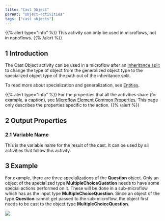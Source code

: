 ```yaml
---
title: "Cast Object"
parent: "object-activities"
tags: ["cast objects"]
---
```


{{% alert type="info" %}}
This activity can only be used in microflows, not in nanoflows.
{{% /alert %}}

## 1 Introduction

The Cast Object activity can be used in a microflow after an [inheritance split](inheritance-split) to change the type of object from the generalized object type to the specialized object type of the path out of the inheritance split. 

To read more about specialization and generalization, see [Entities](entities).

{{% alert type="info" %}}
For the properties that all the activities share (for example, a caption), see [Microflow Element Common Properties](microflow-element-common-properties). This page only describes the properties specific to the action.
{{% /alert %}}

## 2 Output Properties

### 2.1 Variable Name

This is the variable name for the result of the cast. It can be used by all activities that follow this activity.

## 3 Example

For example, there are three specializations of the **Question** object. Only an object of the specialized type **MultipleChoiceQuestion** needs to have some special actions performed on it. These will be done in a sub-microflow which has as the input type **MultipleChoiceQuestion**. Since an object of the type **Question** cannot get passed to the sub-microflow, the object first needs to be cast to the object type **MultipleChoiceQuestion**.

![](attachments/819203/cast-example.png)